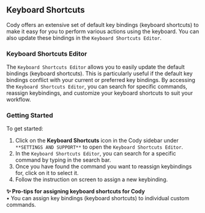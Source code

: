 ## Keyboard Shortcuts

Cody offers an extensive set of default key bindings (keyboard shortcuts) to make it easy for you to perform various actions using the keyboard. You can also update these bindings in the `Keyboard Shortcuts Editor`.

### Keyboard Shortcuts Editor

The `Keyboard Shortcuts Editor` allows you to easily update the default bindings (keyboard shortcuts). This is particularly useful if the default key bindings conflict with your current or preferred key bindings. By accessing the `Keyboard Shortcuts Editor`, you can search for specific commands, reassign keybindings, and customize your keyboard shortcuts to suit your workflow.

### Getting Started

To get started: 
1. Click on the **Keyboard Shortcuts** icon in the Cody sidebar under `**SETTINGS AND SUPPORT**` to open the `Keyboard Shortcuts Editor`.
2. In the `Keyboard Shortcuts Editor`, you can search for a specific command by typing in the search bar.
3. Once you have found the command you want to reassign keybindings for, click on it to select it.
4. Follow the instruction on screen to assign a new keybinding.

**✨ Pro-tips for assigning keyboard shortcuts for Cody**
<br>• You can assign key bindings (keyboard shortcuts) to individual custom commands.
